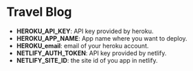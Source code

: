 # Travel Blog 

- **HEROKU_API_KEY**: API key provided by heroku.
- **HEROKU_APP_NAME**: App name where you want to deploy.
- **HEROKU_email**: email of your heroku account.
- **NETLIFY_AUTH_TOKEN**: API key provided by netlify.
- **NETLIFY_SITE_ID**: the site id of you app in netlify. 
